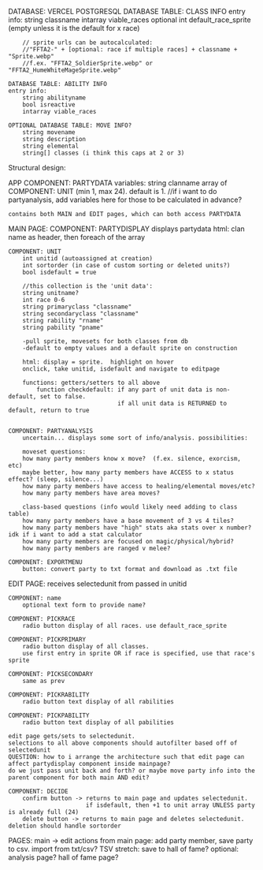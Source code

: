 DATABASE: VERCEL POSTGRESQL
    DATABASE TABLE: CLASS INFO
    entry info:
        string classname
        intarray viable_races
        optional int default_race_sprite (empty unless it is the default for x race)

        // sprite urls can be autocalculated: 
        //"FFTA2-" + [optional: race if multiple races] + classname + "Sprite.webp"
        //f.ex. "FFTA2_SoldierSprite.webp" or "FFTA2_HumeWhiteMageSprite.webp"

    DATABASE TABLE: ABILITY INFO
    entry info:
        string abilityname
        bool isreactive
        intarray viable_races

    OPTIONAL DATABASE TABLE: MOVE INFO?
        string movename
        string description
        string elemental
        string[] classes (i think this caps at 2 or 3)


Structural design:

APP COMPONENT:
    PARTYDATA variables:
        string clanname
        array of COMPONENT: UNIT (min 1, max 24). default is 1.
        //if i want to do partyanalysis, add variables here for those to be calculated in advance?

    contains both MAIN and EDIT pages, which can both access PARTYDATA 

MAIN PAGE:
    COMPONENT: PARTYDISPLAY
        displays partydata
        html: clan name as header, then foreach of the array 

    COMPONENT: UNIT
        int unitid (autoassigned at creation)
        int sortorder (in case of custom sorting or deleted units?)
        bool isdefault = true

        //this collection is the 'unit data':
        string unitname?
        int race 0-6
        string primaryclass "classname"
        string secondaryclass "classname"
        string rability "rname"
        string pability "pname"

        -pull sprite, movesets for both classes from db 
        -default to empty values and a default sprite on construction

        html: display = sprite.  highlight on hover
        onclick, take unitid, isdefault and navigate to editpage

        functions: getters/setters to all above
            function checkdefault: if any part of unit data is non-default, set to false. 
                                   if all unit data is RETURNED to default, return to true


    COMPONENT: PARTYANALYSIS
        uncertain... displays some sort of info/analysis. possibilities:

        moveset questions:
        how many party members know x move?  (f.ex. silence, exorcism, etc)
        maybe better, how many party members have ACCESS to x status effect? (sleep, silence...)
        how many party members have access to healing/elemental moves/etc?
        how many party members have area moves?

        class-based questions (info would likely need adding to class table)
        how many party members have a base movement of 3 vs 4 tiles?
        how many party members have "high" stats aka stats over x number? idk if i want to add a stat calculator
        how many party members are focused on magic/physical/hybrid?
        how many party members are ranged v melee?

    COMPONENT: EXPORTMENU
        button: convert party to txt format and download as .txt file


EDIT PAGE:
    receives selectedunit from passed in unitid

    COMPONENT: name
        optional text form to provide name? 

    COMPONENT: PICKRACE
        radio button display of all races. use default_race_sprite

    COMPONENT: PICKPRIMARY
        radio button display of all classes. 
        use first entry in sprite OR if race is specified, use that race's sprite

    COMPONENT: PICKSECONDARY
        same as prev

    COMPONENT: PICKRABILITY
        radio button text display of all rabilities

    COMPONENT: PICKPABILITY
        radio button text display of all pabilities

    edit page gets/sets to selectedunit.
    selections to all above components should autofilter based off of selectedunit
    QUESTION: how to i arrange the architecture such that edit page can affect partydisplay component inside mainpage? 
    do we just pass unit back and forth? or maybe move party info into the parent component for both main AND edit?

    COMPONENT: DECIDE
        confirm button -> returns to main page and updates selectedunit. 
                          if isdefault, then +1 to unit array UNLESS party is already full (24)
        delete button -> returns to main page and deletes selectedunit. deletion should handle sortorder
    



PAGES:
main -> edit
    actions from main page: add party member, save party to csv. import from txt/csv? TSV
    stretch: save to hall of fame?
optional:
analysis page?
hall of fame page?